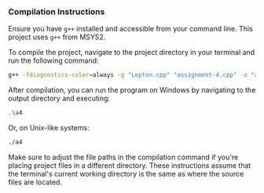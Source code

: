### Compilation Instructions

Ensure you have `g++` installed and accessible from your command line. This project uses `g++` from MSYS2.

To compile the project, navigate to the project directory in your terminal and run the following command:

```bash
g++ -fdiagnostics-color=always -g "Lepton.cpp" "assignment-4.cpp" -o "a4"
```

After compilation, you can run the program on Windows by navigating to the output directory and executing:
```bash
.\a4
```
Or, on Unix-like systems:
```bash
./a4
```
Make sure to adjust the file paths in the compilation command if you're placing project files in a different directory. These instructions assume that the terminal's current working directory is the same as where the source files are located.






